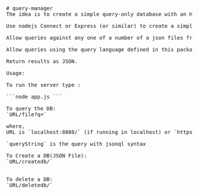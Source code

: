 <pre>
# query-manager
The idea is to create a simple query-only database with an HTTP interface, using nodejs and jsonql.

Use nodejs Connect or Express (or similar) to create a simple server.

Allow queries against any one of a number of a json files from a directory on the server's filesystem. For example, /myfile?query=abc might provide the answer to the "abc" field within the JSON file called "myfile".

Allow queries using the query language defined in this package: https://github.com/PencilCode/jsonql.

Return results as JSON.

Usage:

To run the server type : 

```node app.js ```

To query the DB:
`URL/file?q=<queryString>`

where, 
URL is `localhost:8880/` (if running in localhost) or `https://aqueous-shelf-3044.herokuapp.com/` (hosted online) <br>
`queryString` is the query with jsonql syntax

To Create a DB(JSON File):
`URL/createdb/<dbname>`


To delete a DB:
`URL/deletedb/<dbname>`
</pre>